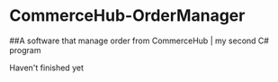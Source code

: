 # CommerceHub-OrderManager
##A software that manage order from CommerceHub | my second C# program

Haven't finished yet
